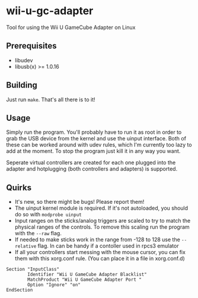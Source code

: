 wii-u-gc-adapter
================

Tool for using the Wii U GameCube Adapter on Linux

Prerequisites
-------------
* libudev
* libusb(x) >= 1.0.16

Building
--------
Just run `make`. That's all there is to it!

Usage
-----
Simply run the program. You'll probably have to run it as root in order to
grab the USB device from the kernel and use the uinput interface. Both of
these can be worked around with udev rules, which I'm currently too lazy to
add at the moment. To stop the program just kill it in any way you want.

Seperate virtual controllers are created for each one plugged into the adapter
and hotplugging (both controllers and adapters) is supported.

Quirks
------
* It's new, so there might be bugs! Please report them!
* The uinput kernel module is required. If it's not autoloaded, you should do
  so with `modprobe uinput`
* Input ranges on the sticks/analog triggers are scaled to try to match the
  physical ranges of the controls. To remove this scaling run the program with
  the `--raw` flag.
* If needed to make sticks work in the range from -128 to 128 use the `--relative` flag. In can be handy if a contoller used in rpcs3 emulator
* If all your controllers start messing with the mouse cursor, you can fix
  them with this xorg.conf rule. (You can place it in a file in xorg.conf.d)

````
Section "InputClass"
        Identifier "Wii U GameCube Adapter Blacklist"
        MatchProduct "Wii U GameCube Adapter Port "
        Option "Ignore" "on"
EndSection
````
